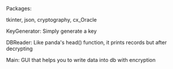 Packages:

tkinter,
json,
cryptography,
cx_Oracle


KeyGenerator: Simply generate a key

DBReader: Like panda's head() function, it prints records but after decrypting

Main: GUI that helps you to write data into db with encryption
